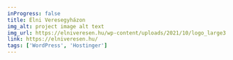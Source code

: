 ```yaml
---
inProgress: false
title: Élni Veresegyházon
img_alt: project image alt text
img_url: https://elniveresen.hu/wp-content/uploads/2021/10/logo_large3.png
link: https://elniveresen.hu/
tags: ['WordPress', 'Hostinger']
---
```

